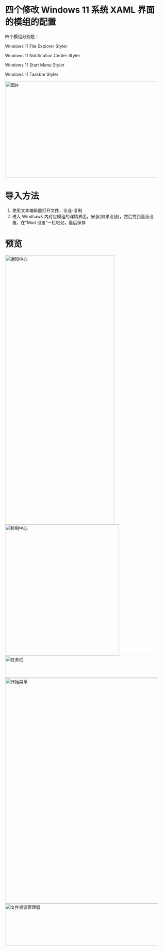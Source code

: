 # 四个修改 Windows 11 系统 XAML 界面的模组的配置

四个模组分别是：

Windows 11 File Explorer Styler

Windows 11 Notification Center Styler

Windows 11 Start Menu Styler

Windows 11 Taskbar Styler

<img width="770" height="318" alt="图片" src="https://github.com/user-attachments/assets/dc8bd4cc-e77c-42bb-8421-4239d723ad5a" />

# 导入方法
1. 使用文本编辑器打开文件，全选-复制
2. 进入 Windhawk 内对应模组的详情界面，安装(如果没装)，然后找到高级设置，在“Mod 设置”一栏粘贴，最后保存

# 预览

<img width="360" height="888" alt="通知中心" src="https://github.com/user-attachments/assets/99910f92-8e79-4a43-a5d7-cbf68dd2fba7" />

<img width="376" height="434" alt="控制中心" src="https://github.com/user-attachments/assets/a4dcf612-521a-4b61-8f28-44f719f3a73e" />

<img width="1920" height="73" alt="任务栏" src="https://github.com/user-attachments/assets/2fdc37b9-7ec6-4dd2-a5d2-81db748c0760" />

<img width="796" height="744" alt="开始菜单" src="https://github.com/user-attachments/assets/366f591a-1b00-448f-8996-6627c43afaa8" />

<img width="940" height="140" alt="文件资源管理器" src="https://github.com/user-attachments/assets/469d2985-bd7b-4a81-a700-176958ce8ec9" />
